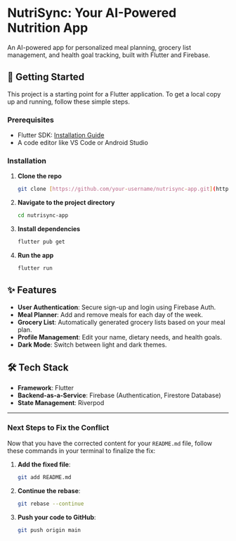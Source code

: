 # NutriSync: Your AI-Powered Nutrition App

An AI-powered app for personalized meal planning, grocery list management, and health goal tracking, built with Flutter and Firebase.

## 🚀 Getting Started

This project is a starting point for a Flutter application. To get a local copy up and running, follow these simple steps.

### Prerequisites

* Flutter SDK: [Installation Guide](https://docs.flutter.dev/get-started/install)
* A code editor like VS Code or Android Studio

### Installation

1.  **Clone the repo**
    ```sh
    git clone [https://github.com/your-username/nutrisync-app.git](https://github.com/your-username/nutrisync-app.git)
    ```
2.  **Navigate to the project directory**
    ```sh
    cd nutrisync-app
    ```
3.  **Install dependencies**
    ```sh
    flutter pub get
    ```
4.  **Run the app**
    ```sh
    flutter run
    ```

## ✨ Features

* **User Authentication**: Secure sign-up and login using Firebase Auth.
* **Meal Planner**: Add and remove meals for each day of the week.
* **Grocery List**: Automatically generated grocery lists based on your meal plan.
* **Profile Management**: Edit your name, dietary needs, and health goals.
* **Dark Mode**: Switch between light and dark themes.

## 🛠️ Tech Stack

* **Framework**: Flutter
* **Backend-as-a-Service**: Firebase (Authentication, Firestore Database)
* **State Management**: Riverpod

---

### Next Steps to Fix the Conflict

Now that you have the corrected content for your `README.md` file, follow these commands in your terminal to finalize the fix:

1.  **Add the fixed file**:
    ```bash
    git add README.md
    ```
2.  **Continue the rebase**:
    ```bash
    git rebase --continue
    ```
3.  **Push your code to GitHub**:
    ```bash
    git push origin main
    ```
